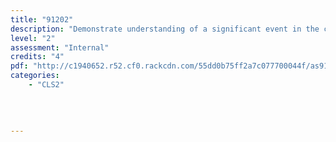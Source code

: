 ```yaml
---
title: "91202"
description: "Demonstrate understanding of a significant event in the classical world"
level: "2"
assessment: "Internal"
credits: "4"
pdf: "http://c1940652.r52.cf0.rackcdn.com/55dd0b75ff2a7c077700044f/as91202.pdf"
categories:
    - "CLS2"
    
    
    
    
---
```

